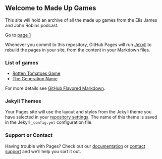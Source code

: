 ## Welcome to Made Up Games

This site will hold an archive of all the made up games from the Elis James and John Robins podcast.

Go to [page 1](page1.md)

Whenever you commit to this repository, GitHub Pages will run [Jekyll](https://jekyllrb.com/) to rebuild the pages in your site, from the content in your Markdown files.

### List of games

- [Rotten Tomatoes Game](games/rottentomatoesgame.md)
- [The Generation Name](games/generationname.md)


For more details see [GitHub Flavored Markdown](https://guides.github.com/features/mastering-markdown/).

### Jekyll Themes

Your Pages site will use the layout and styles from the Jekyll theme you have selected in your [repository settings](https://github.com/rcallagh/rcallagh.github.io/settings). The name of this theme is saved in the Jekyll `_config.yml` configuration file.

### Support or Contact

Having trouble with Pages? Check out our [documentation](https://help.github.com/categories/github-pages-basics/) or [contact support](https://github.com/contact) and we’ll help you sort it out.

